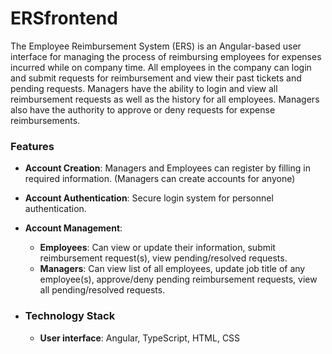# ERSfrontend
The Employee Reimbursement System (ERS) is an Angular-based user interface for managing the process of reimbursing employees for expenses incurred while on company time. All employees in the company can login and submit requests for reimbursement and view their past tickets and pending requests. Managers have the ability to login and view all reimbursement requests as well as the history for all employees. Managers also have the authority to approve or deny requests for expense reimbursements.

### Features
- **Account Creation**: Managers and Employees can register by filling in required information. (Managers can create accounts for anyone)
- **Account Authentication**: Secure login system for personnel authentication.
- **Account Management**:
  - **Employees**: Can view or update their information, submit reimbursement request(s), view pending/resolved requests.
  - **Managers**: Can view list of all employees, update job title of any employee(s), approve/deny pending reimbursement requests, view all pending/resolved requests.

- ### Technology Stack
  - **User interface**: Angular, TypeScript, HTML, CSS
